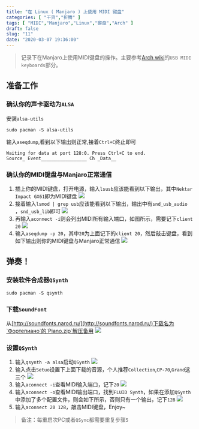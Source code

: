 ```yaml
---
title: "在 Linux ( Manjaro ) 上使用 MIDI 键盘"
categories: [ "干货","折腾" ]
tags: [ "MIDI","Manjaro","Linux","键盘","Arch" ]
draft: false
slug: "11"
date: "2020-03-07 19:36:00"
---
```


> 记录下在Manjaro上使用MIDI键盘的操作。主要参考[Arch wiki](https://wiki.archlinux.org/index.php/USB_MIDI_keyboards)的`USB MIDI keyboards`部分。  

## 准备工作
### 确认你的声卡驱动为`ALSA`
安装`alsa-utils`
```
sudo pacman -S alsa-utils
```
输入`aseqdump`,看到以下输出则正常,接着`Ctrl+C`终止即可
```
Waiting for data at port 128:0. Press Ctrl+C to end.
Source_ Event_________________ Ch _Data__
```
### 确认你的MIDI键盘与Manjaro正常通信
1. 插上你的MIDI键盘，打开电源，输入`lsusb`应该能看到以下输出，其中`Nektar Impact GX61`即为MIDI键盘
![](https://dig4.lwnlh.com/image/2022/05/14/11-1.png)
1. 接着输入`lsmod | grep usb`应该能看到以下输出，输出中有`snd_usb_audio `，`snd_usb_lib`即可
![](https://dig4.lwnlh.com/image/2022/05/14/11-2.png)
1. 再输入`aconnect -i`则会列出MIDI所有输入端口，如图所示，需要记下`client 20`
![](https://dig4.lwnlh.com/image/2022/05/14/11-3.png)
1. 输入`aseqdump -p 20`，其中`20`为上面记下的`client 20`，然后敲击键盘，看到如下输出则你的MIDI键盘与Manjaro正常通信
![](https://dig4.lwnlh.com/image/2022/05/14/11-4.png)
## 弹奏！
### 安装软件合成器`QSynth`
```
sudo pacman -S qsynth
```
### 下载`SoundFont`
从[http://soundfonts.narod.ru/](http://soundfonts.narod.ru/)下载名为`Фортепиано`的`Piano.zip`解压备用
![](https://dig4.lwnlh.com/image/2022/05/14/11-11.png)
### 设置`QSynth`
1. 输入`qsynth -a alsa`启动`QSynth`
![](https://dig4.lwnlh.com/image/2022/05/14/11-10.png)
1. 输入点击`Setuo`设置下上面下载的音源，个人推荐`Collection`,`CP-70`,`Grand`这三个
![](https://dig4.lwnlh.com/image/2022/05/14/11-12.png)
1. 输入`aconnect -i`查看MIDI输入端口，记下`20`
![](https://dig4.lwnlh.com/image/2022/05/14/11-8.png)
1. 输入`aconnect -o`查看MIDI输出端口，找到`FLUID Synth`，如果在添加`QSynth`中添加了多个配置文件，则会如下所示，否则只有一个输出，记下`128`
![](https://dig4.lwnlh.com/image/2022/05/14/11-9.png)
1. 输入`aconnect 20 128`，敲击MIDI键盘，Enjoy~
> 备注：每重启次PC或者`QSync`都需要重复步骤`5`